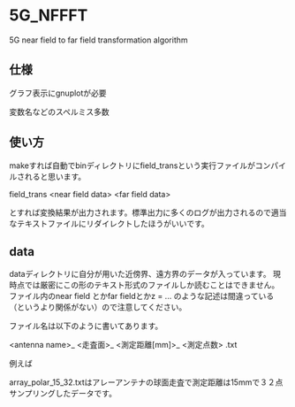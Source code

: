 # 5G_NFFFT
5G near field to far field transformation algorithm

## 仕様
グラフ表示にgnuplotが必要

変数名などのスペルミス多数

## 使い方
makeすれば自動でbinディレクトリにfield_transという実行ファイルがコンパイルされると思います。

field_trans \<near field data\> \<far field data\>

とすれば変換結果が出力されます。標準出力に多くのログが出力されるので適当なテキストファイルにリダイレクトしたほうがいいです。

## data
dataディレクトリに自分が用いた近傍界、遠方界のデータが入っています。
現時点では厳密にこの形のテキスト形式のファイルしか読むことはできません。
ファイル内のnear field とかfar fieldとかz = ... のような記述は間違っている（というより関係がない）ので注意してください。

ファイル名は以下のように書いてあります。

\<antenna name>_ <走査面>_ <測定距離[mm]>_ <測定点数> .txt

例えば

array_polar_15_32.txtはアレーアンテナの球面走査で測定距離は15mmで３２点サンプリングしたデータです。

